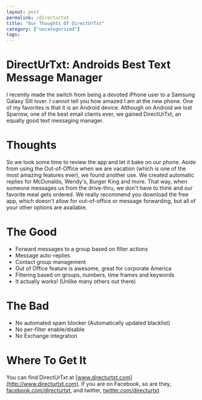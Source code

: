 ```yaml
---
layout: post
permalink: /directurtxt
title: "Our Thoughts Of DirectUrTxt"
category: ["uncategorized"]
tags: 
---
```

# DirectUrTxt: Androids Best Text Message Manager

I recently made the switch from being a devoted iPhone user to a Samsung Galaxy SIII lover. I cannot tell you how amazed I am at the new phone. One of my favorites is that it is an Android device. Although on Android we lost Sparrow, one of the best email clients ever, we gained DirectUrTxt, an equally good text messaging manager.

# Thoughts

So we took some time to review the app and let it bake on our phone. Aside from using the Out-of-Office when we are vacation (which is one of the most amazing features ever), we found another use. We created automatic replies for McDonalds, Wendy's, Burger King and more. That way, when someone messages us from the drive-thru, we don't have to think and our favorite meal gets ordered. We really recommend you download the free app, which doesn't allow for out-of-office or message forwarding, but all of your other options are available.

# The Good

- Forward messages to a group based on filter actions
- Message auto-replies
- Contact group management
- Out of Office feature is awesome, great for corporate America
- Filtering based on groups, numbers, time frames and keywords
- It actually works! (Unlike many others out there)

# The Bad

- No automated spam blocker (Automatically updated blacklist)
- No per-filter enable/disable
- No Exchange integration

# Where To Get It

You can find DirectUrTxt at [www.directurtxt.com](http://www.directurtxt.com). If you are on Facebook, so are they, [facebook.com/directurtxt](http://www.facebook.com/directurtxt), and twitter, [twitter.com/directurtxt](http://www.twitter.com/directurtxt)

